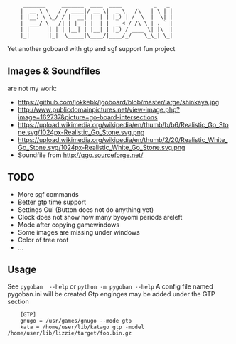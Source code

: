 ```
     _______     _______  ____  ____          _   _
    |  __ \ \   / / ____|/ __ \|  _ \   /\   | \ | |
    | |__) \ \_/ / |  __| |  | | |_) | /  \  |  \| |
    |  ___/ \   /| | |_ | |  | |  _ < / /\ \ | . ` |
    | |      | | | |__| | |__| | |_) / ____ \| |\  |
    |_|      |_|  \_____|\____/|____/_/    \_\_| \_|
``` 
Yet another goboard with gtp and sgf support fun project


Images & Soundfiles
--------------------

are not my work: 

- https://github.com/jokkebk/jgoboard/blob/master/large/shinkaya.jpg
- http://www.publicdomainpictures.net/view-image.php?image=162737&picture=go-board-intersections
- https://upload.wikimedia.org/wikipedia/en/thumb/b/b6/Realistic_Go_Stone.svg/1024px-Realistic_Go_Stone.svg.png
- https://upload.wikimedia.org/wikipedia/en/thumb/2/20/Realistic_White_Go_Stone.svg/1024px-Realistic_White_Go_Stone.svg.png
- Soundfile from http://qgo.sourceforge.net/


TODO
-----

- More sgf commands
- Better gtp time support
- Settings Gui (Button does not do anything yet)
- Clock does not show how many byoyomi periods areleft
- Mode after copying gamewindows
- Some images are missing under windows
- Color of tree root 
- ...


Usage
-----

See `pygoban  --help` or `python -m pygoban --help`
A config file named pygoban.ini will be created
Gtp enginges may be added under the GTP section

```
    [GTP]
    gnugo = /usr/games/gnugo --mode gtp
    kata = /home/user/lib/katago gtp -model /home/user/lib/lizzie/target/foo.bin.gz
```

